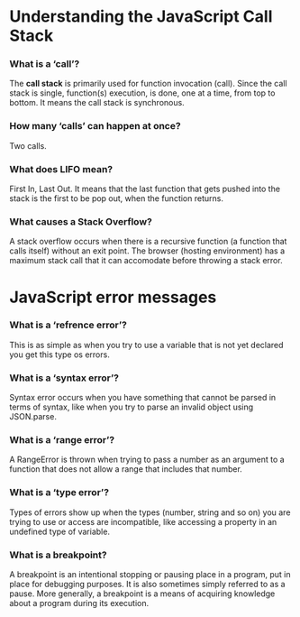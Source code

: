# Understanding the JavaScript Call Stack

### What is a ‘call’?

The **call stack** is primarily used for function invocation (call). Since the call stack is single, function(s) execution, is done, one at a time, from top to bottom. It means the call stack is synchronous.

### How many ‘calls’ can happen at once?

Two calls.

### What does LIFO mean?
First In, Last Out. It means that the last function that gets pushed into the stack is the first to be pop out, when the function returns.

### What causes a Stack Overflow?

A stack overflow occurs when there is a recursive function (a function that calls itself) without an exit point. The browser (hosting environment) has a maximum stack call that it can accomodate before throwing a stack error.

# JavaScript error messages

### What is a ‘refrence error’?

This is as simple as when you try to use a variable that is not yet declared you get this type os errors.

### What is a ‘syntax error’?
Syntax error occurs when you have something that cannot be parsed in terms of syntax, like when you try to parse an invalid object using JSON.parse.

### What is a ‘range error’?

A RangeError is thrown when trying to pass a number as an argument to a function that does not allow a range that includes that number.

### What is a ‘type error’?

Types of errors show up when the types 
(number, string and so on) you are trying to use or access are incompatible, like accessing a property in an undefined type of variable.

### What is a breakpoint?

A breakpoint is an intentional stopping or pausing place in a program, put in place for debugging purposes. It is also sometimes simply referred to as a pause. More generally, a breakpoint is a means of acquiring knowledge about a program during its execution.
